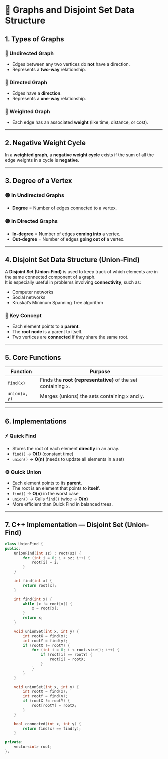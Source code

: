 # 🧩 Graphs and Disjoint Set Data Structure

## 1. Types of Graphs

### 🔹 Undirected Graph
- Edges between any two vertices do **not** have a direction.  
- Represents a **two-way** relationship.

### 🔹 Directed Graph
- Edges have a **direction**.
- Represents a **one-way** relationship.

### 🔹 Weighted Graph
- Each edge has an associated **weight** (like time, distance, or cost).

---

## 2. Negative Weight Cycle
In a **weighted graph**, a **negative weight cycle** exists if the sum of all the edge weights in a cycle is **negative**.


---

## 3. Degree of a Vertex

### 🟢 In Undirected Graphs
- **Degree** = Number of edges connected to a vertex.

### 🟣 In Directed Graphs
- **In-degree** = Number of edges **coming into** a vertex.  
- **Out-degree** = Number of edges **going out of** a vertex.

---

## 4. Disjoint Set Data Structure (Union-Find)

A **Disjoint Set (Union-Find)** is used to keep track of which elements are in the same connected component of a graph.  
It is especially useful in problems involving **connectivity**, such as:
- Computer networks
- Social networks
- Kruskal’s Minimum Spanning Tree algorithm

### 🧠 Key Concept
- Each element points to a **parent**.
- The **root node** is a parent to itself.
- Two vertices are **connected** if they share the same root.

---

## 5. Core Functions

| Function | Purpose |
|-----------|----------|
| `find(x)` | Finds the **root (representative)** of the set containing `x`. |
| `union(x, y)` | Merges (unions) the sets containing `x` and `y`. |

---

## 6. Implementations

### ⚡ Quick Find
- Stores the root of each element **directly** in an array.
- `find()` → **O(1)** (constant time)
- `union()` → **O(n)** (needs to update all elements in a set)

### ⚙️ Quick Union
- Each element points to its **parent**.
- The root is an element that points to **itself**.
- `find()` → **O(n)** in the worst case  
- `union()` → Calls `find()` twice → **O(n)**  
- More efficient than Quick Find in balanced trees.

---

## 7. C++ Implementation — Disjoint Set (Union-Find)

```cpp
class UnionFind {
public:
    UnionFind(int sz) : root(sz) {
        for (int i = 0; i < sz; i++) {
            root[i] = i;
        }
    }

    int find(int x) {
        return root[x];
    }

    int find(int x) {
        while (x != root[x]) {
            x = root[x];
        }
        return x;
    }

    void unionSet(int x, int y) {
        int rootX = find(x);
        int rootY = find(y);
        if (rootX != rootY) {
            for (int i = 0; i < root.size(); i++) {
                if (root[i] == rootY) {
                    root[i] = rootX;
                }
            }
        }
    }

    void unionSet(int x, int y) {
        int rootX = find(x);
        int rootY = find(y);
        if (rootX != rootY) {
            root[rootY] = rootX;
        }
    }

    bool connected(int x, int y) {
        return find(x) == find(y);
    }

private:
    vector<int> root;
};
```

